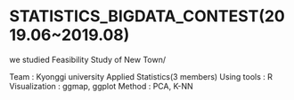 # STATISTICS_BIGDATA_CONTEST(2019.06~2019.08)
we studied Feasibility Study of New Town/

Team : Kyonggi university Applied Statistics(3 members)
Using tools : R
Visualization : ggmap, ggplot
Method : PCA, K-NN
